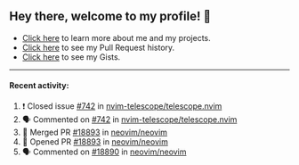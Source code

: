 ## Hey there, welcome to my profile! 👋

- [Click here](https://seandewar.github.io/) to learn more about me and my projects.
- [Click here](https://github.com/search?p=1&q=author%3Aseandewar+is%3Apr) to see my Pull Request history.
- [Click here](https://gist.github.com/seandewar) to see my Gists.

---

#### Recent activity:

<!--START_SECTION:activity-->
1. ❗️ Closed issue [#742](https://github.com/nvim-telescope/telescope.nvim/issues/742) in [nvim-telescope/telescope.nvim](https://github.com/nvim-telescope/telescope.nvim)
2. 🗣 Commented on [#742](https://github.com/nvim-telescope/telescope.nvim/issues/742) in [nvim-telescope/telescope.nvim](https://github.com/nvim-telescope/telescope.nvim)
3. 🎉 Merged PR [#18893](https://github.com/neovim/neovim/pull/18893) in [neovim/neovim](https://github.com/neovim/neovim)
4. 💪 Opened PR [#18893](https://github.com/neovim/neovim/pull/18893) in [neovim/neovim](https://github.com/neovim/neovim)
5. 🗣 Commented on [#18890](https://github.com/neovim/neovim/issues/18890) in [neovim/neovim](https://github.com/neovim/neovim)
<!--END_SECTION:activity-->
